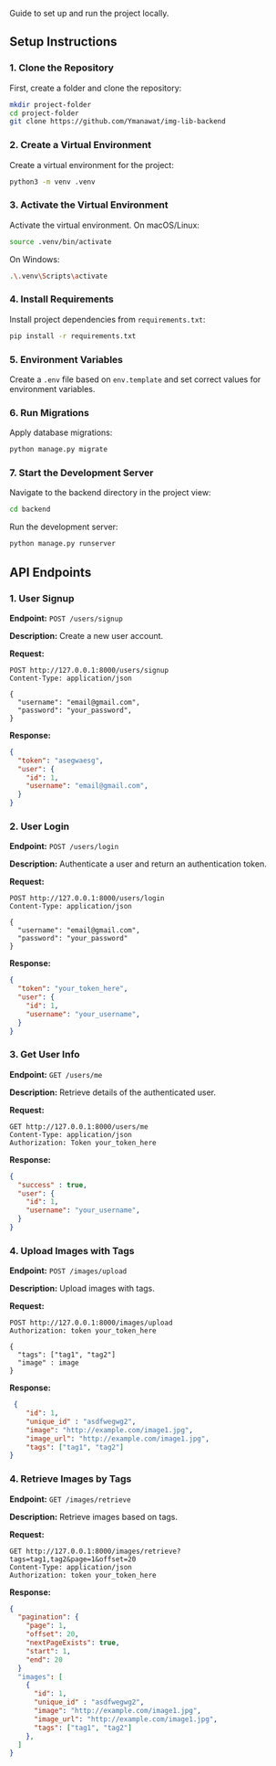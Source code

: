 Guide to set up and run the project locally.

## Setup Instructions

### 1. Clone the Repository

First, create a folder and clone the repository:

```bash
mkdir project-folder
cd project-folder
git clone https://github.com/Ymanawat/img-lib-backend
```

### 2. Create a Virtual Environment

Create a virtual environment for the project:

```bash
python3 -m venv .venv
```

### 3. Activate the Virtual Environment

Activate the virtual environment. On macOS/Linux:

```bash
source .venv/bin/activate
```

On Windows:

```bash
.\.venv\Scripts\activate
```

### 4. Install Requirements

Install project dependencies from `requirements.txt`:

```bash
pip install -r requirements.txt
```

### 5. Environment Variables

Create a `.env` file based on `env.template` and set correct values for environment variables.

### 6. Run Migrations

Apply database migrations:

```bash
python manage.py migrate
```

### 7. Start the Development Server

Navigate to the backend directory in the project view:

```bash
cd backend
```

Run the development server:

```bash
python manage.py runserver
```

## API Endpoints

### 1. User Signup

**Endpoint:** `POST /users/signup`

**Description:** Create a new user account.

**Request:**
```
POST http://127.0.0.1:8000/users/signup
Content-Type: application/json

{
  "username": "email@gmail.com",
  "password": "your_password",
}
```

**Response:**
```json
{
  "token": "asegwaesg",
  "user": {
    "id": 1,
    "username": "email@gmail.com",
  }
}
```

### 2. User Login

**Endpoint:** `POST /users/login`

**Description:** Authenticate a user and return an authentication token.

**Request:**
```
POST http://127.0.0.1:8000/users/login
Content-Type: application/json

{
  "username": "email@gmail.com",
  "password": "your_password"
}
```

**Response:**
```json
{
  "token": "your_token_here",
  "user": {
    "id": 1,
    "username": "your_username",
  }
}
```

### 3. Get User Info

**Endpoint:** `GET /users/me`

**Description:** Retrieve details of the authenticated user.

**Request:**
```
GET http://127.0.0.1:8000/users/me
Content-Type: application/json
Authorization: Token your_token_here
```

**Response:**
```json
{
  "success" : true,
  "user": {
    "id": 1,
    "username": "your_username",
  }
}
```

### 4. Upload Images with Tags

**Endpoint:** `POST /images/upload`

**Description:** Upload images with tags.

**Request:**
```
POST http://127.0.0.1:8000/images/upload
Authorization: token your_token_here

{
  "tags": ["tag1", "tag2"]
  "image" : image
}
```

**Response:**
```json
 {
    "id": 1,
    "unique_id" : "asdfwegwg2",
    "image": "http://example.com/image1.jpg",
    "image_url": "http://example.com/image1.jpg",
    "tags": ["tag1", "tag2"]
}
```

### 4. Retrieve Images by Tags

**Endpoint:** `GET /images/retrieve`

**Description:** Retrieve images based on tags.

**Request:**
```
GET http://127.0.0.1:8000/images/retrieve?tags=tag1,tag2&page=1&offset=20
Content-Type: application/json
Authorization: token your_token_here
```

**Response:**
```json
{
  "pagination": {
    "page": 1,
    "offset": 20,
    "nextPageExists": true,
    "start": 1,
    "end": 20
  }
  "images": [
    {
      "id": 1,
      "unique_id" : "asdfwegwg2",
      "image": "http://example.com/image1.jpg",
      "image_url": "http://example.com/image1.jpg",
      "tags": ["tag1", "tag2"]
    },
  ]
}
```

